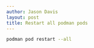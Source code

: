 ```yaml
---
author: Jason Davis
layout: post
title: Restart all podman pods
---
```


```bash
podman pod restart --all
```
